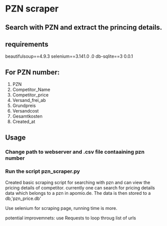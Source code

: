 # PZN scraper

## Search with PZN and extract the princing details.

## requirements

beautifulsoup==4.9.3 
selenium==3.141.0 .0 
db-sqlite==3 0.0.1

## For PZN number:
1. PZN
2. Competitor_Name
3. Competitor_price
4. Versand_frei_ab
5. Grundpreis
6. Versandcost
7. Gesamtkosten
8. Created_at

## Usage
### Change path to webserver and .csv file contaaining pzn number 

### Run the script pzn_scraper.py

Created basic scraping script for searching with pzn and can view the pricing details of competitor.
currently one can search for pricing details data which belongs to a pzn in apomio.de.
The data is then stored to a db,'pzn_price.db'

Use selenium for scraping page, running time is more.

potential improvemnets: use Requests to loop throug list of urls 
